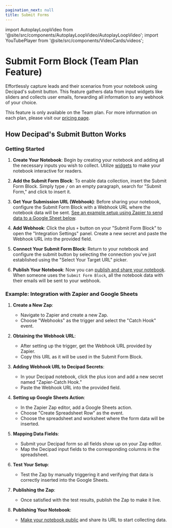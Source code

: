 ```yaml
---
pagination_next: null
title: Submit Forms
---
```


import AutoplayLoopVideo from '@site/src/components/AutoplayLoopVideo/AutoplayLoopVideo';
import YouTubePlayer from '@site/src/components/VideoCards/videos';

# Submit Form Block (Team Plan Feature)

Effortlessly capture leads and their scenarios from your notebook using Decipad's submit button. This feature gathers data from input widgets like sliders and collects user emails, forwarding all information to any webhook of your choice.

This feature is only available on the Team plan.
For more information on each plan, please visit our [pricing page](https://www.decipad.com/pricing).

## How Decipad's Submit Button Works

<YouTubePlayer videoId="SNJqHiV2oD4" thumbnailUrl="/docs/img/thumbnails/thumbnail-forms.png" />

### Getting Started

1. **Create Your Notebook**: Begin by creating your notebook and adding all the necessary inputs you wish to collect. Utilize [widgets](/quick-start/widgets) to make your notebook interactive for readers.

2. **Add the Submit Form Block**: To enable data collection, insert the Submit Form Block. Simply type `/` on an empty paragraph, search for "Submit Form," and click to insert it.

3. **Get Your Submission URL (Webhook)**: Before sharing your notebook, configure the Submit Form Block with a Webhook URL where the notebook data will be sent. [See an example setup using Zapier to send data to a Google Sheet below](/advanced/forms/#example-integration-with-zapier-and-google-sheets).

4. **Add Webhook**: Click the plus `+` button on your "Submit Form Block" to open the "Integration Settings" panel. Create a new secret and paste the Webhook URL into the provided field.

5. **Connect Your Submit Form Block**: Return to your notebook and configure the submit button by selecting the connection you've just established using the "Select Your Target URL" picker.

6. **Publish Your Notebook**: Now you can [publish and share your notebook](/share/publish). When someone uses the `Submit Form Block`, all the notebook data with their emails will be sent to your webhook.

### Example: Integration with Zapier and Google Sheets

1. **Create a New Zap**:

   - Navigate to Zapier and create a new Zap.
   - Choose "Webhooks" as the trigger and select the "Catch Hook" event.

2. **Obtaining the Webhook URL**:

   - After setting up the trigger, get the Webhook URL provided by Zapier.
   - Copy this URL as it will be used in the Submit Form Block.

3. **Adding Webhook URL to Decipad Secrets**:

   - In your Decipad notebook, click the plus icon and add a new secret named "Zapier-Catch Hook."
   - Paste the Webhook URL into the provided field.

4. **Setting up Google Sheets Action**:

   - In the Zapier Zap editor, add a Google Sheets action.
   - Choose "Create Spreadsheet Row" as the event.
   - Choose the spreadsheet and worksheet where the form data will be inserted.

5. **Mapping Data Fields**:

   - Submit your Decipad form so all fields show up on your Zap editor.
   - Map the Decipad input fields to the corresponding columns in the spreadsheet.

6. **Test Your Setup**:

   - Test the Zap by manually triggering it and verifying that data is correctly inserted into the Google Sheets.

7. **Publishing the Zap**:

   - Once satisfied with the test results, publish the Zap to make it live.

8. **Publishing Your Notebook**:
   - [Make your notebook public](/share/publish) and share its URL to start collecting data.
